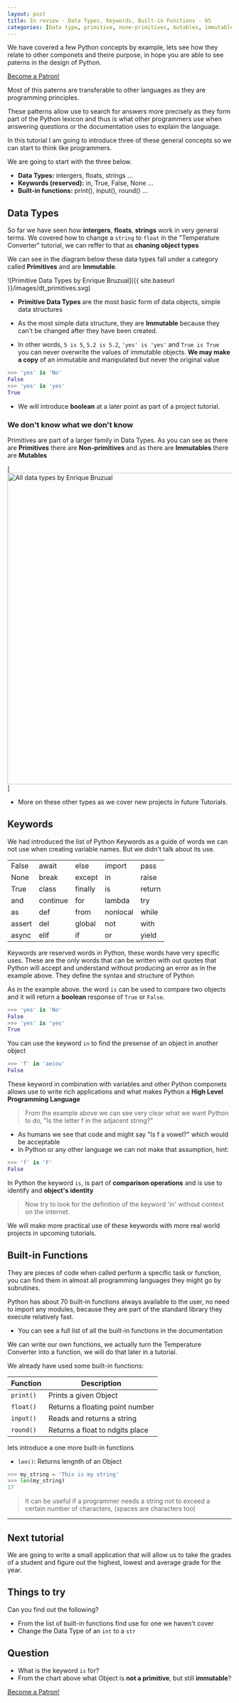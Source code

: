 ```yaml
---
layout: post
title: In review - Data Types, Keywords, Built-in Functions - 05
categories: [Data type, primitive, none-primitives, mutables, immutables, functions, keywords]
---
```


We have covered a few Python concepts by example, lets see how they relate to other componets and theire purpose, in hope you are able to see paterns in the design of Python.

<a href="https://www.patreon.com/bePatron?u=15482170" data-patreon-widget-type="become-patron-button">Become a Patron!</a><script async src="https://c6.patreon.com/becomePatronButton.bundle.js"></script>

Most of this paterns are transferable to other languages as they are programming principles.

These patterns allow use to search for answers more precisely as they form part of the Python lexicon and thus is what other programmers use when answering questions or the documentation uses to explain the language.

In this tutorial I am going to introduce three of these general concepts so we can start to think like programmers.

We are going to start with the three below.

* **Data Types:** intergers, floats, strings ...
* **Keywords (reserved):** in, True, False, None ...
* **Built-in functions:** print(), input(), round() ...

## Data Types

So far we have seen how **intergers**, **floats**, **strings** work in very general terms. We covered how to change a `string` to `float` in the "Temperature Converter" tutorial, we can reffer to that as **chaning object types**

We can see in the diagram below these data types fall under a category called **Primitives** and are **Immutable**.

![Primitive Data Types by Enrique Bruzual]({{ site.baseurl }}/images/dt_primitives.svg)

* **Primitive Data Types** are the most basic form of data objects, simple data structures

* As the most simple data structure, they are **Immutable** because they can't be changed after they have been created.

* In other words, `5 is 5`, `5.2 is 5.2`, `'yes' is 'yes'` and `True is True` you can never overwrite the values of immutable objects. **We may make a copy** of an immutable and manipulated but never the original value

```python
>>> 'yes' is 'No'
False
>>> 'yes' is 'yes'
True
```

* We will introduce **boolean** at a later point as part of a project tutorial.

### We don't know what we don't know

Primitives are part of a larger family in Data Types. As you can see as there are **Primitives** there are **Non-primitives** and as there are **Immutables** there are **Mutables**

[<img src="{{ site.baseurl }}/images/data_types.svg" alt="All data types by Enrique Bruzual " style="width: 700px;"/>]

* More on these other types as we cover new projects in future Tutorials.

## Keywords

We had introduced the list of Python Keywords as a guide of words we can not use when creating variable names. But we didn't talk about its use.

|        |          |         |          |        |
| ------ | -------- | ------- | -------- | ------ |
| False  | await    | else    | import   | pass   |
| None   | break    | except  | in       | raise  |
| True   | class    | finally | is       | return |
| and    | continue | for     | lambda   | try    |
| as     | def      | from    | nonlocal | while  |
| assert | del      | global  | not      | with   |
| async  | elif     | if      | or       | yield  |

Keywords are reserved words in Python, these words have very specific uses. These are the only words that can be written with out quotes that Python will accept and understand without producing an error as in the example above. They define the syntax and structure of Python

As in the example above. the word `is` can be used to compare two objects and it will return a **boolean** response of `True` or `False`.

```python
>>> 'yes' is 'No'
False
>>> 'yes' is 'yes'
True
```

You can use the keyword `in` to find the presense of an object in another object

```python
>>> 'f' in 'aeiou'
False
```

These keyword in combination with variables and other Python componets allows use to write rich applications and what makes Python a **High Level Programming Language**

> From the example above we can see very clear what we want Python to do, "Is the letter f in the adjacent string?"

* As humans we see that code and might say "Is f a vowel?" which would be acceptable
* In Python or any other language we can not make that assumption, hint:

```python
>>> 'f' is 'F'
False
```

In Python the keyword `is`, is part of **comparison operations** and is use to identify and **object's identity**

> Now try to look for the definition of the keyword 'in' without context on the internet.

We will make more practical use of these keywords with more real world projects in upcoming tutorials.

## Built-in Functions

They are pieces of code when called perform a specific task or function, you can find them in almost all programming languages they might go by subrutines.

Python has about 70 built-in functions always available to the user, no need to import any modules, because they are part of the standard library they execute relatively fast.

* You can see a full list of all the built-in functions in the documentation

We can write our own functions, we actually turn the Temperature Converter into a function, we will do that later in a tutorial.

We already have used some built-in functions:

| Function  | Description                     |
| --------- | ------------------------------- |
| `print()` | Prints a given Object           |
| `float()` | Returns a floating point number |
| `input()` | Reads and returns a string      |
| `round()` | Returns a float to ndgits place |

lets introduce a one more built-in functions

* `len()`: Returns lengnth of an Object

```python
>>> my_string = 'This is my string'
>>> len(my_string)
17
```

> It can be useful if a programmer needs a string not to exceed a certain number of characters, (spaces are characters too)

---

## Next tutorial

We are going to write a small application that will allow us to take the grades of a student and figure out the highest, lowest and average grade for the year.

## Things to try

Can you find out the following?

* From the list of built-in functions find use for one we haven't cover
* Change the Data Type of an `int` to a `str`

## Question

* What is the keyword `is` for?
* From the chart above what Object is **not a primitive**, but still **immutable**?

<a href="https://www.patreon.com/bePatron?u=15482170" data-patreon-widget-type="become-patron-button">Become a Patron!</a><script async src="https://c6.patreon.com/becomePatronButton.bundle.js"></script>